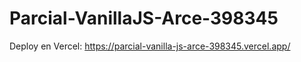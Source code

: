 # Parcial-VanillaJS-Arce-398345

Deploy en Vercel: https://parcial-vanilla-js-arce-398345.vercel.app/
